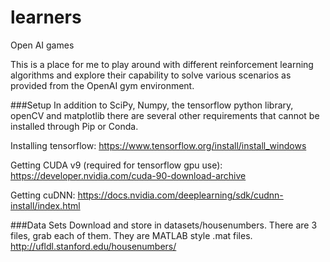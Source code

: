 # learners
Open AI games

This is a place for me to play around with different reinforcement learning algorithms and explore their capability to solve various scenarios as provided from the OpenAI gym environment.

###Setup
In addition to SciPy, Numpy, the tensorflow python library, openCV and matplotlib there are several other
requirements that cannot be installed through Pip or Conda. 

Installing tensorflow:
https://www.tensorflow.org/install/install_windows

Getting CUDA v9 (required for tensorflow gpu use):
https://developer.nvidia.com/cuda-90-download-archive

Getting cuDNN:
https://docs.nvidia.com/deeplearning/sdk/cudnn-install/index.html

###Data Sets
Download and store in datasets/housenumbers. There are 3 files, grab each of them. They are MATLAB style .mat files.
http://ufldl.stanford.edu/housenumbers/



